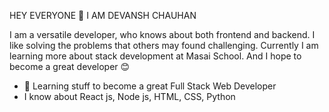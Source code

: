 HEY EVERYONE :wave: I AM DEVANSH CHAUHAN 

I am a versatile developer, who knows about both frontend and backend. I like solving the problems that others may found challenging. Currently I am learning more about stack development at Masai School.
And I hope to become a great developer :blush:

- 🔭 Learning stuff to become a great Full Stack Web Developer
- I know about React js, Node js, HTML, CSS, Python
  
<!--
**Devansh-Chauhan289/Devansh-Chauhan289** is a ✨ _special_ ✨ repository because its `README.md` (this file) appears on your GitHub profile.

Here are some ideas to get you started:



- 👯 I’m looking to collaborate on ...
- 🤔 I’m looking for help with ...
- 💬 Ask me about ...
- 📫 How to reach me: ...
- 😄 Pronouns: ...
- ⚡ Fun fact: ...
-->
